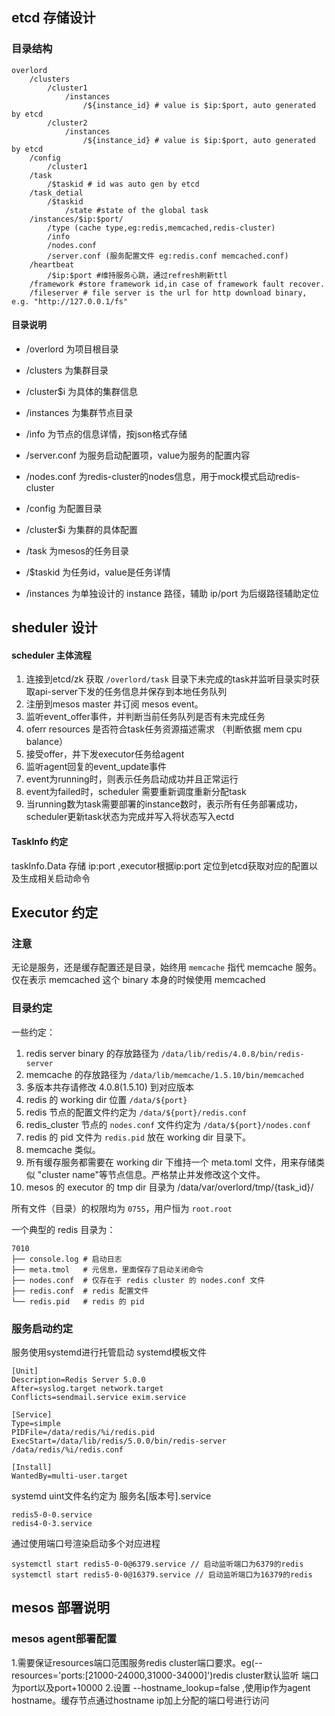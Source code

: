 
## etcd 存储设计

### 目录结构

```
overlord
    /clusters
        /cluster1
            /instances
                /${instance_id} # value is $ip:$port, auto generated by etcd
        /cluster2
            /instances
                /${instance_id} # value is $ip:$port, auto generated by etcd
    /config
        /cluster1
    /task
        /$taskid # id was auto gen by etcd
    /task_detial
        /$taskid
            /state #state of the global task
    /instances/$ip:$port/
        /type (cache type,eg:redis,memcached,redis-cluster)
        /info
        /nodes.conf
        /server.conf (服务配置文件 eg:redis.conf memcached.conf)
    /heartbeat
        /$ip:$port #维持服务心跳，通过refresh刷新ttl
    /framework #store framework id,in case of framework fault recover.
    /fileserver # file server is the url for http download binary, e.g. "http://127.0.0.1/fs"
```
#### 目录说明

* /overlord 为项目根目录
* /clusters 为集群目录
* /cluster$i 为具体的集群信息
* /instances 为集群节点目录
* /info 为节点的信息详情，按json格式存储
* /server.conf 为服务启动配置项，value为服务的配置内容
* /nodes.conf 为redis-cluster的nodes信息，用于mock模式启动redis-cluster

* /config 为配置目录
* /cluster$i 为集群的具体配置

* /task 为mesos的任务目录
* /$taskid 为任务id，value是任务详情 
* /instances 为单独设计的 instance 路径，辅助 ip/port 为后缀路径辅助定位
			
## sheduler 设计

#### scheduler 主体流程

1. 连接到etcd/zk 获取 `/overlord/task` 目录下未完成的task并监听目录实时获取api-server下发的任务信息并保存到本地任务队列
2. 注册到mesos master 并订阅 mesos event。
3. 监听event_offer事件，并判断当前任务队列是否有未完成任务
4. oferr resources 是否符合task任务资源描述需求 （判断依据 mem cpu balance）
5. 接受offer，并下发executor任务给agent
6. 监听agent回复的event_update事件
7. event为running时，则表示任务启动成功并且正常运行
8. event为failed时，scheduler 需要重新调度重新分配task
9. 当running数为task需要部署的instance数时，表示所有任务部署成功，scheduler更新task状态为完成并写入将状态写入ectd

#### TaskInfo 约定
taskInfo.Data 存储 ip:port ,executor根据ip:port 定位到etcd获取对应的配置以及生成相关启动命令
## Executor 约定

### 注意

无论是服务，还是缓存配置还是目录，始终用 `memcache` 指代 memcache 服务。仅在表示 memcached 这个 binary 本身的时候使用 memcached

### 目录约定
一些约定：

1. redis server binary 的存放路径为 `/data/lib/redis/4.0.8/bin/redis-server`
2. memcache 的存放路径为 `/data/lib/memcache/1.5.10/bin/memcached`
3. 多版本共存请修改 4.0.8(1.5.10) 到对应版本
4. redis 的 working dir 位置 `/data/${port}`
5. redis 节点的配置文件约定为 `/data/${port}/redis.conf`
6. redis_cluster 节点的 `nodes.conf` 文件约定为 `/data/${port}/nodes.conf`
7. redis 的 pid 文件为 `redis.pid` 放在 working dir 目录下。
8. memcache 类似。
9. 所有缓存服务都需要在 working dir 下维持一个 meta.toml 文件，用来存储类似 "cluster name"等节点信息。严格禁止并发修改这个文件。
10. mesos 的 executor 的 tmp dir 目录为 /data/var/overlord/tmp/{task_id}/

所有文件（目录）的权限均为 `0755`，用户恒为 `root.root`


一个典型的 redis 目录为：

```
7010
├── console.log # 启动日志
├── meta.tmol   # 元信息，里面保存了启动关闭命令
├── nodes.conf  # 仅存在于 redis cluster 的 nodes.conf 文件
├── redis.conf  # redis 配置文件
└── redis.pid   # redis 的 pid 
```

### 服务启动约定
服务使用systemd进行托管启动
systemd模板文件
```redis5-0-0.service
[Unit]
Description=Redis Server 5.0.0
After=syslog.target network.target
Conflicts=sendmail.service exim.service

[Service]
Type=simple
PIDFile=/data/redis/%i/redis.pid
ExecStart=/data/lib/redis/5.0.0/bin/redis-server /data/redis/%i/redis.conf

[Install]
WantedBy=multi-user.target
```
systemd uint文件名约定为 服务名[版本号].service
```eg
redis5-0-0.service
redis4-0-3.service
```
通过使用端口号渲染启动多个对应进程
```eg
systemctl start redis5-0-0@6379.service // 启动监听端口为6379的redis
systemctl start redis5-0-0@16379.service // 启动监听端口为16379的redis
```

## mesos 部署说明
### mesos agent部署配置
1.需要保证resources端口范围服务redis cluster端口要求。eg(--resources='ports:[21000-24000,31000-34000]')redis cluster默认监听 端口为port以及port+10000
2.设置 --hostname_lookup=false ,使用ip作为agent hostname。缓存节点通过hostname ip加上分配的端口号进行访问
